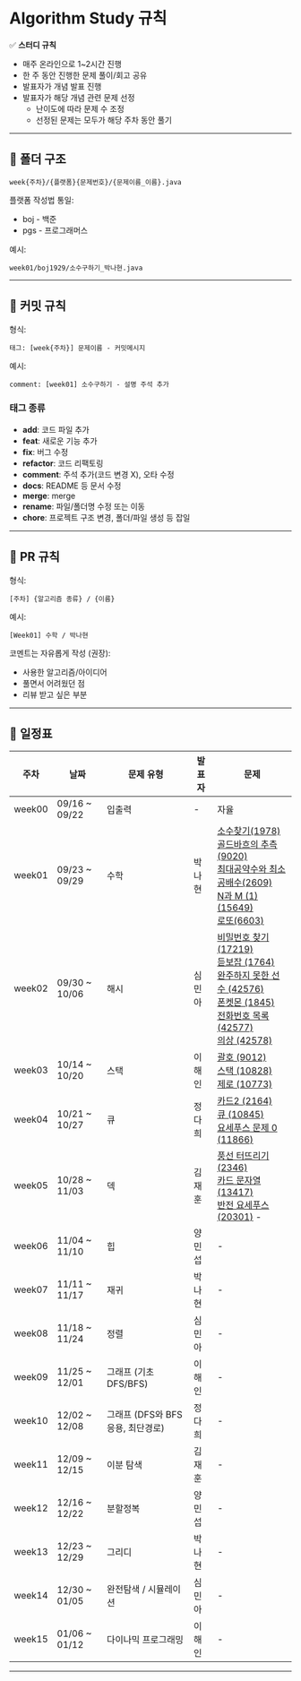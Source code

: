 # Algorithm Study 규칙

✅ **스터디 규칙**

- 매주 온라인으로 1~2시간 진행
- 한 주 동안 진행한 문제 풀이/회고 공유
- 발표자가 개념 발표 진행
- 발표자가 해당 개념 관련 문제 선정
  - 난이도에 따라 문제 수 조정
  - 선정된 문제는 모두가 해당 주차 동안 풀기

---

## 📂 폴더 구조

```
week{주차}/{플랫폼}{문제번호}/{문제이름_이름}.java
```

플랫폼 작성법 통일:

- boj - 백준
- pgs - 프로그래머스

예시:

```
week01/boj1929/소수구하기_박나현.java
```

---

## 💾 커밋 규칙

형식:

```
태그: [week{주차}] 문제이름 - 커밋메시지
```

예시:

```
comment: [week01] 소수구하기 - 설명 주석 추가
```

### 태그 종류

- **add**: 코드 파일 추가
- **feat**: 새로운 기능 추가
- **fix**: 버그 수정
- **refactor**: 코드 리팩토링
- **comment**: 주석 추가(코드 변경 X), 오타 수정
- **docs**: README 등 문서 수정
- **merge**: merge
- **rename**: 파일/폴더명 수정 또는 이동
- **chore**: 프로젝트 구조 변경, 폴더/파일 생성 등 잡일

---

## 🔀 PR 규칙

형식:

```
[주차] {알고리즘 종류} / {이름}
```

예시:

```
[Week01] 수학 / 박나현
```

코멘트는 자유롭게 작성 (권장):

- 사용한 알고리즘/아이디어
- 풀면서 어려웠던 점
- 리뷰 받고 싶은 부분

---

## 📅 일정표

| 주차   | 날짜          | 문제 유형                         | 발표자 | 문제                                                                                                                                                                                                                                                                                                                                                                                                                                                                                                 |
| ------ | ------------- | --------------------------------- | ------ | ---------------------------------------------------------------------------------------------------------------------------------------------------------------------------------------------------------------------------------------------------------------------------------------------------------------------------------------------------------------------------------------------------------------------------------------------------------------------------------------------------- |
| week00 | 09/16 ~ 09/22 | 입출력                            | -      | 자율                                                                                                                                                                                                                                                                                                                                                                                                                                                                                                 |
| week01 | 09/23 ~ 09/29 | 수학                              | 박나현 | [소수찾기(1978)](https://www.acmicpc.net/problem/1978) <br> [골드바흐의 추측(9020)](https://www.acmicpc.net/problem/9020) <br> [최대공약수와 최소공배수(2609)](https://www.acmicpc.net/problem/2609) <br> [N과 M (1)(15649)](https://www.acmicpc.net/problem/15649) <br> [로또(6603)](https://www.acmicpc.net/problem/6603)                                                                                                                                                                          |
| week02 | 09/30 ~ 10/06 | 해시                              | 심민아 | [비밀번호 찾기 (17219)](https://www.acmicpc.net/problem/17219) <br> [듣보잡 (1764)](https://www.acmicpc.net/problem/1764) <br> [완주하지 못한 선수 (42576)](https://school.programmers.co.kr/learn/courses/30/lessons/42576) <br> [폰켓몬 (1845)](https://school.programmers.co.kr/learn/courses/30/lessons/1845) <br> [전화번호 목록 (42577)](https://school.programmers.co.kr/learn/courses/30/lessons/42577) <br> [의상 (42578)](https://school.programmers.co.kr/learn/courses/30/lessons/42578) |
| week03 | 10/14 ~ 10/20 | 스택                              | 이해인 | [괄호 (9012)](https://www.acmicpc.net/problem/9012) <br> [스택 (10828)](https://www.acmicpc.net/problem/10828) <br> [제로 (10773)](https://www.acmicpc.net/problem/10773)                                                                                                                                                                                                                                                                                                                            |
| week04 | 10/21 ~ 10/27 | 큐                                | 정다희 | [카드2 (2164)](https://www.acmicpc.net/problem/2164) <br> [큐 (10845)](https://www.acmicpc.net/problem/10845) <br> [요세푸스 문제 0 (11866)](https://www.acmicpc.net/problem/11866)                                                                                                                                                                                                                                                                                                                  |
| week05 | 10/28 ~ 11/03 | 덱                                | 김재훈 | [풍선 터뜨리기 (2346)](https://www.acmicpc.net/problem/2346) <br> [카드 문자열 (13417)](https://www.acmicpc.net/problem/13417) <br> [반전 요세푸스 (20301)](https://www.acmicpc.net/problem/20301) -                                                                                                                                                                                                                                                                                                 |
| week06 | 11/04 ~ 11/10 | 힙                                | 양민섭 | -                                                                                                                                                                                                                                                                                                                                                                                                                                                                                                    |
| week07 | 11/11 ~ 11/17 | 재귀                              | 박나현 | -                                                                                                                                                                                                                                                                                                                                                                                                                                                                                                    |
| week08 | 11/18 ~ 11/24 | 정렬                              | 심민아 | -                                                                                                                                                                                                                                                                                                                                                                                                                                                                                                    |
| week09 | 11/25 ~ 12/01 | 그래프 (기초 DFS/BFS)             | 이해인 | -                                                                                                                                                                                                                                                                                                                                                                                                                                                                                                    |
| week10 | 12/02 ~ 12/08 | 그래프 (DFS와 BFS 응용, 최단경로) | 정다희 | -                                                                                                                                                                                                                                                                                                                                                                                                                                                                                                    |
| week11 | 12/09 ~ 12/15 | 이분 탐색                         | 김재훈 | -                                                                                                                                                                                                                                                                                                                                                                                                                                                                                                    |
| week12 | 12/16 ~ 12/22 | 분할정복                          | 양민섭 | -                                                                                                                                                                                                                                                                                                                                                                                                                                                                                                    |
| week13 | 12/23 ~ 12/29 | 그리디                            | 박나현 | -                                                                                                                                                                                                                                                                                                                                                                                                                                                                                                    |
| week14 | 12/30 ~ 01/05 | 완전탐색 / 시뮬레이션             | 심민아 | -                                                                                                                                                                                                                                                                                                                                                                                                                                                                                                    |
| week15 | 01/06 ~ 01/12 | 다이나믹 프로그래밍               | 이해인 | -                                                                                                                                                                                                                                                                                                                                                                                                                                                                                                    |

---
